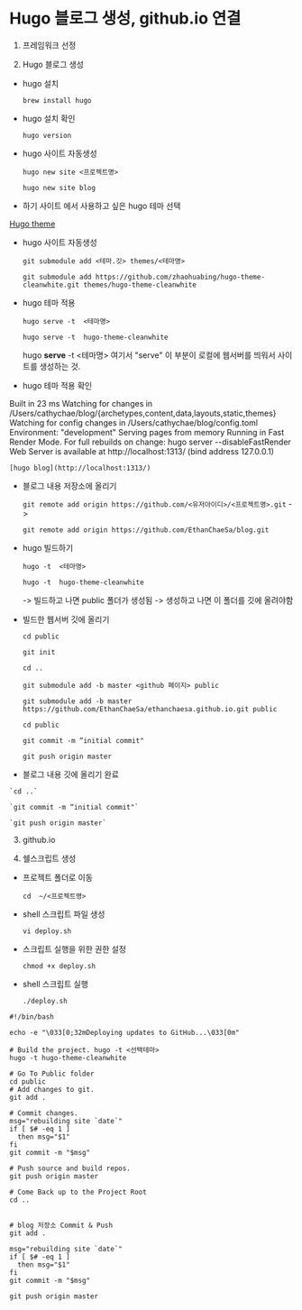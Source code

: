 # Hugo 블로그 생성, github.io 연결


1. 프레임워크 선정

2. Hugo 블로그 생성

  * hugo 설치
  
    `brew install hugo`
  
  * hugo 설치 확인 
  
    `hugo version`

  * hugo 사이트 자동생성
  
    `hugo new site <프로젝트명>`

    `hugo new site blog`


  * 하기 사이트 에서 사용하고 싶은 hugo 테마 선택
  
   [Hugo theme](https://themes.gohugo.io/)
    
  * hugo 사이트 자동생성
  
    `git submodule add <테마.깃> themes/<테마명>`
    
    `git submodule add https://github.com/zhaohuabing/hugo-theme-cleanwhite.git themes/hugo-theme-cleanwhite`
    
  * hugo 테마 적용
  
    `hugo serve -t  <테마명>`
    
    `hugo serve -t  hugo-theme-cleanwhite`
    
    hugo **serve** -t <테마명> 여기서 "serve" 이 부분이 로컬에 웹서버를 띄워서 사이트를 생성하는 것.
    
  * hugo 테마 적용 확인
  
Built in 23 ms
Watching for changes in /Users/cathychae/blog/{archetypes,content,data,layouts,static,themes}
Watching for config changes in /Users/cathychae/blog/config.toml
Environment: "development"
Serving pages from memory
Running in Fast Render Mode. For full rebuilds on change: hugo server --disableFastRender
Web Server is available at http://localhost:1313/ (bind address 127.0.0.1)

    [hugo blog](http://localhost:1313/) 
    
    
  * 블로그 내용 저장소에 올리기
  
    `git remote add origin https://github.com/<유저아이디>/<프로젝트명>.git`
    -> 

    `git remote add origin https://github.com/EthanChaeSa/blog.git`
    
    
  * hugo 빌드하기 
  
    `hugo -t  <테마명>`

    `hugo -t  hugo-theme-cleanwhite`
    
    -> 빌드하고 나면 public 폴더가 생성됨
    -> 생성하고 나면 이 폴더를 깃에 올려야함
    
    
  * 빌드한 웹서버 깃에 올리기 
  
    `cd public`

    `git init`
    
    `cd ..`
    
    `git submodule add -b master <github 페이지> public`

    `git submodule add -b master https://github.com/EthanChaeSa/ethanchaesa.github.io.git public`
    
    `cd public`
    
    `git commit -m “initial commit"`
    
    `git push origin master`

   * 블로그 내용 깃에 올리기 완료
     
    `cd ..`
    
    `git commit -m “initial commit"`
    
    `git push origin master`  
   
    
  
3. github.io 

4. 쉘스크립트 생성

* 프로젝트 폴더로 이동

    `cd  ~/<프로젝트명>`
    
* shell 스크립트 파일 생성

     `vi deploy.sh`
     
* 스크립트 실행을 위한 권한 설정

   `chmod +x deploy.sh`

* shell 스크립트 실행
  
    `./deploy.sh`



```
#!/bin/bash

echo -e "\033[0;32mDeploying updates to GitHub...\033[0m"

# Build the project. hugo -t <선택테마>
hugo -t hugo-theme-cleanwhite

# Go To Public folder
cd public
# Add changes to git.
git add .

# Commit changes.
msg="rebuilding site `date`"
if [ $# -eq 1 ]
  then msg="$1"
fi
git commit -m "$msg"

# Push source and build repos.
git push origin master

# Come Back up to the Project Root
cd ..


# blog 저장소 Commit & Push
git add .

msg="rebuilding site `date`"
if [ $# -eq 1 ]
  then msg="$1"
fi
git commit -m "$msg"

git push origin master
```
 
  
